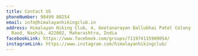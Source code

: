 ```yaml
---
title: Contact US
phoneNumber: 90499 88254
email: info@himalayanhikingclub.in
address: Himalayan Hiking Club, 4, Geetanarayan Dallubhai Patel Colony, Trimbak
  Raod, Nashik, 422002, Maharashtra, India
facebookLink: https://www.facebook.com/groups/711974115969054/
instagramLink: https://www.instagram.com/himalayanhikingclub/
---
```

